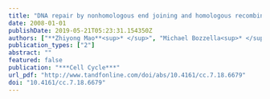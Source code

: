 ```yaml
---
title: "DNA repair by nonhomologous end joining and homologous recombination during cell cycle in human cells"
date: 2008-01-01
publishDate: 2019-05-21T05:23:31.154350Z
authors: ["**Zhiyong Mao**<sup>* </sup>", "Michael Bozzella<sup>* </sup>", "Andrei Seluanov", "Vera Gorbunova"]
publication_types: ["2"]
abstract: ""
featured: false
publication: "***Cell Cycle***"
url_pdf: "http://www.tandfonline.com/doi/abs/10.4161/cc.7.18.6679"
doi: "10.4161/cc.7.18.6679"
---
```



